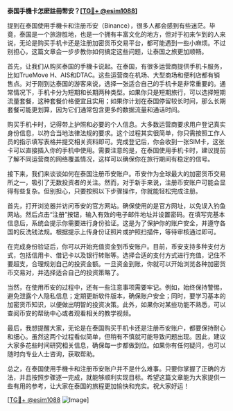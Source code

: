 **泰国手機卡怎麽註冊幣安？[[TG💪+ @esim1088](https://t.me/s/esim1088)]**

提到在泰国使用手機卡和注册币安（Binance），很多人都会感到有些迷茫。毕竟，泰国是一个旅游胜地，也是一个拥有丰富文化的地方，但对于初来乍到的人来说，无论是购买手机卡还是注册加密货币交易平台，都可能遇到一些小麻烦。不过别担心，这篇文章会一步步教你如何搞定这些问题，让泰国之旅更加顺畅。

首先，让我们从购买泰国的手機卡说起。在泰国，有很多运营商提供手机卡服务，比如TrueMove H、AIS和DTAC。这些运营商在机场、大型商场和便利店都有销售点。对于刚到达泰国的游客来说，选择一张适合自己的手机卡是非常重要的。通常情况下，手机卡分为短期和长期两种类型。如果你只是短期旅行，可以选择短期流量套餐，这种套餐价格便宜且实用；如果你计划在泰国停留较长时间，那么长期套餐可能更划算，因为它们通常包含更多的数据流量和通话时间。

购买手机卡时，记得带上护照和必要的个人信息。大多数运营商要求用户登记真实身份信息，以符合当地法律法规的要求。这个过程其实很简单，你只需按照工作人员的指示填写表格并提交相关资料即可。完成登记后，你会收到一张SIM卡，这张卡可以直接插入你的手机中使用。需要注意的是，在泰国使用手机卡时，建议提前了解不同运营商的网络覆盖情况，这样可以确保你在旅行期间有稳定的信号。

接下来，我们来谈谈如何在泰国注册币安账户。币安作为全球最大的加密货币交易所之一，吸引了无数投资者的关注。然而，对于新手来说，注册币安账户可能会显得有些复杂。但别担心，只要按照以下步骤操作，你就能轻松完成注册。

首先，打开浏览器并访问币安的官方网站。确保使用的是官方网址，以免误入钓鱼网站。然后点击“注册”按钮，输入有效的电子邮件地址并设置密码。在填写完基本信息后，系统会提示你需要进行身份验证。这是为了保护你的账户安全，并遵守各国的反洗钱法规。根据提示上传身份证照片或护照扫描件，等待审核通过即可。

在完成身份验证后，你可以开始充值资金到币安账户。目前，币安支持多种支付方式，包括信用卡、借记卡以及银行转账等。选择合适的支付方式进行充值，记住不要超支，合理规划自己的投资金额。一旦资金到账，你就可以开始浏览各种加密货币交易对，并选择适合自己的投资策略了。

当然，在使用币安的过程中，还有一些注意事项需要牢记。例如，始终保持警惕，避免泄露个人隐私信息；定期更新软件版本，确保账户安全；同时，要学习基本的加密货币知识，以便做出明智的投资决策。此外，如果你对某些功能不熟悉，可以查阅币安的帮助中心或者观看相关的教学视频。

最后，我想提醒大家，无论是在泰国购买手机卡还是注册币安账户，都要保持耐心和细心。虽然这两个过程看似简单，但稍有不慎就可能导致问题出现。因此，建议大家多花些时间研究相关信息，确保每一步都做到位。如果你有任何疑问，也可以随时向专业人士咨询，获取帮助。

总之，在泰国使用手機卡和注册币安账户并不是什么难事。只要你掌握了正确的方法，并且按照步骤逐一完成，就能够顺利实现目标。希望这篇文章能为大家提供一些有用的参考，让大家在泰国的旅程更加愉快和充实。祝大家好运！

[[TG💪+ @esim1088](https://t.me/s/esim1088) ![Image](https://i.postimg.cc/4NQfJmqS/Snipaste-2025-05-13-00-14-12.png)]